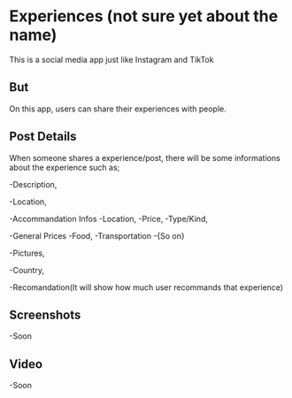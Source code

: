 # Experiences (not sure yet about the name)

This is a social media app just like Instagram and TikTok

## But

On this app, users can share their experiences with people.

## Post Details

When someone shares a experience/post, there will be some informations about the experience such as;

-Description,

-Location,

-Accommandation Infos
 -Location,
 -Price,
 -Type/Kind,

-General Prices
  -Food,
  -Transportation
  -{So on}

-Pictures,

-Country,

-Recomandation(It will show how much user recommands that experience)

## Screenshots
-Soon

## Video
-Soon
